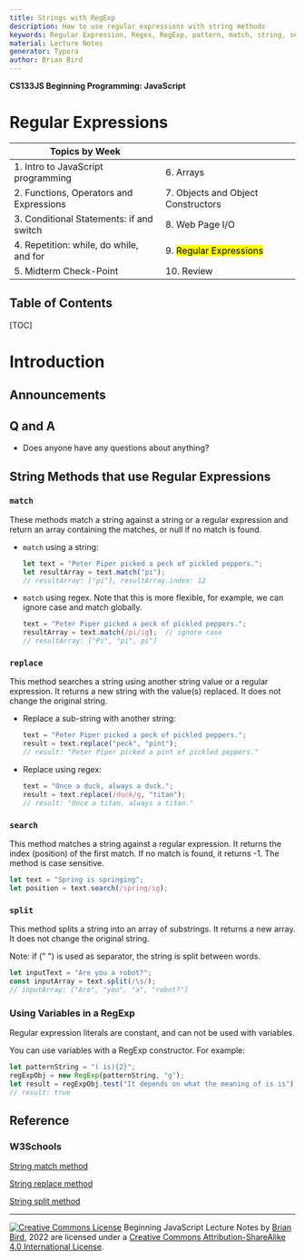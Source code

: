 ```yaml
---
title: Strings with RegExp
description: How to use regular expressions with string methods
keywords: Regular Expression, Regex, RegExp, pattern, match, string, search, split, replace
material: Lecture Notes
generator: Typora
author: Brian Bird
---
```




**CS133JS Beginning Programming: JavaScript**

<h1>Regular Expressions</h1>


| Topics by Week                           |                                     |
| ---------------------------------------- | ----------------------------------- |
| 1. Intro to JavaScript programming       | 6. Arrays                           |
| 2. Functions, Operators and Expressions  | 7. Objects and Object Constructors  |
| 3. Conditional Statements: if and switch | 8. Web Page I/O                     |
| 4. Repetition: while, do while, and for  | 9. <mark>Regular Expressions</mark> |
| 5. Midterm Check-Point                   | 10. Review                          |


<h2>Table of Contents</h2>

[TOC]

# Introduction

## Announcements



## Q and A

- Does anyone have any questions about anything?

  

## String Methods that use Regular Expressions

### `match`

These methods match a string against a string or a regular expression and return an array containing the matches, or null if no match is found.

- `match` using a string:
  
  ```javascript
  let text = "Peter Piper picked a peck of pickled peppers.";
  let resultArray = text.match("pi");
  // resultArray: ["pi"], resultArray.index: 12
  ```
  
- `match` using regex. Note that this is more flexible, for example, we can ignore case and match globally.

  ```javascript
  text = "Peter Piper picked a peck of pickled peppers.";
  resultArray = text.match(/pi/ig);  // ignore case
  // resultArray: ["Pi", "pi", pi"]
  ```



### `replace` 

This method searches a string using another string value or a regular expression. It returns a new string with the value(s) replaced. It does not change the original string.

- Replace a sub-string with another string: 

  ```javascript
  text = "Peter Piper picked a peck of pickled peppers.";
  result = text.replace("peck", "pint");
  // result: "Peter Piper picked a pint of pickled peppers."
  ```

- Replace using regex: 

  ```javascript
  text = "Once a duck, always a duck.";
  result = text.replace(/duck/g, "titan");
  // result: "Once a titan, always a titan."
  ```



### `search` 

This method matches a string against a regular expression. It returns the index (position) of the first match. If no match is found, it returns -1. The method is case sensitive.

```javascript
let text = "Spring is springing";
let position = text.search(/spring/ig);
```



### `split`

This method splits a string into an array of substrings. It returns a new array. It does not change the original string.

Note: if (" ") is used as separator, the string is split between words.

```javascript
let inputText = "Are you a robot?";
const inputArray = text.split(/\s/);
// inputArray: ["Are", "you", "a", "robot?"]
```



### Using Variables in a RegExp

Regular expression literals are constant, and can not be used with variables. 

You can use variables with a RegExp constructor. For example:

```javascript
let patternString = "( is){2}";
regExpObj = new RegExp(patternString, "g");
let result = regExpObj.test("It depends on what the meaning of is is");
// result: true
```



## Reference

### W3Schools

[String match method](https://www.w3schools.com/jsref/jsref_match.asp)

[String replace method](https://www.w3schools.com/jsref/jsref_replace.asp)

[String split method](https://www.w3schools.com/jsref/jsref_split.asp)

------

[![Creative Commons License](https://i.creativecommons.org/l/by-sa/4.0/88x31.png)](http://creativecommons.org/licenses/by-sa/4.0/) Beginning JavaScript Lecture Notes by [Brian Bird](https://profbird.online), <time>2022</time> are licensed under a [Creative Commons Attribution-ShareAlike 4.0 International License](http://creativecommons.org/licenses/by-sa/4.0/). 